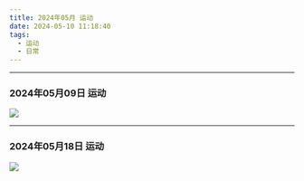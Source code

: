 ```yaml
---
title: 2024年05月 运动
date: 2024-05-10 11:18:40
tags: 
  - 运动
  - 日常
---
```


<link rel="stylesheet" href="/../css/base.css">
<link rel="stylesheet" href="/../css/center.css">
<link rel="stylesheet" href="/../css/images.css">

--- 

### 2024年05月09日 运动




<img class="half" src="/../images/exercise/2024-05-09.jpg"></img>


--- 

### 2024年05月18日 运动




<img class="half" src="/../images/exercise/2024-05-18.jpg"></img>
